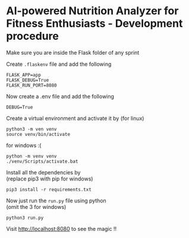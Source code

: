 # AI-powered Nutrition Analyzer for Fitness Enthusiasts - Development procedure

Make sure you are inside the Flask folder of any sprint

Create `.flaskenv` file and add the following

```
FLASK_APP=app
FLASK_DEBUG=True
FLASK_RUN_PORT=8080
```

Now create a .env file and add the following

```
DEBUG=True
```

Create a virtual environment and activate it by (for linux)

```
python3 -m ven venv
source venv/bin/activate
```

for windows :(

```
python -m venv venv
./venv/Scripts/activate.bat
```

Install all the dependencies by <br />(replace pip3 with pip for windows)

```
pip3 install -r requirements.txt
```

Now just run the `run.py` file using python
<br /> (omit the 3 for windows)

```
python3 run.py
```

Visit [http://localhost:8080](http://localhost:8080) to see the magic !!
